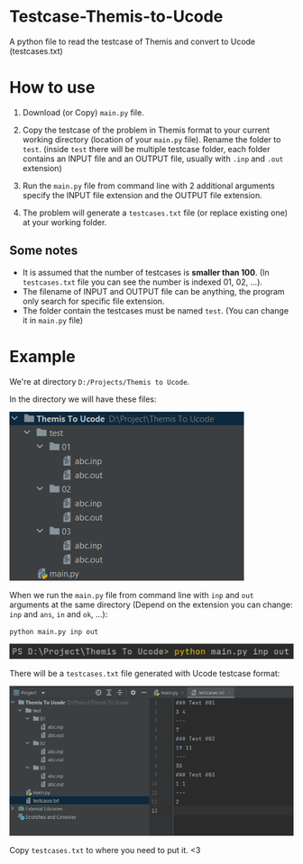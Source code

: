 # Testcase-Themis-to-Ucode

A python file to read the testcase of Themis and convert to Ucode (testcases.txt)

# How to use

1. Download (or Copy) ``main.py`` file.

2. Copy the testcase of the problem in Themis format to your current working directory (location of your ``main.py`` file). Rename the folder to ``test``. 
(inside ``test`` there will be multiple testcase folder, each folder contains an INPUT file and an OUTPUT file, usually with ``.inp`` and ``.out`` extension)

3. Run the ``main.py`` file from command line with 2 additional arguments specify the INPUT file extension and the OUTPUT file extension. 

4. The problem will generate a ``testcases.txt`` file (or replace existing one) at your working folder.

## Some notes

* It is assumed that the number of testcases is **smaller than 100**. (In ``testcases.txt`` file you can see the number is indexed 01, 02, ...).
* The filename of INPUT and OUTPUT file can be anything, the program only search for specific file extension. 
* The folder contain the testcases must be named ``test``. (You can change it in ``main.py`` file)

# Example

We're at directory ``D:/Projects/Themis to Ucode``.

In the directory we will have these files:

![](./example_pics/exam1.png)

When we run the ``main.py`` file from command line with ``inp`` and ``out`` arguments at the same directory 
(Depend on the extension you can change: ``inp`` and ``ans``, ``in`` and ``ok``, ...):

```
python main.py inp out
```
![](./example_pics/exam2.png)

There will be a ``testcases.txt`` file generated with Ucode testcase format:

![](./example_pics/exam3.png)

Copy ``testcases.txt`` to where you need to put it. <3
